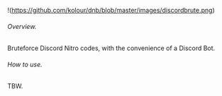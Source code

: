 !(https://github.com/kolour/dnb/blob/master/images/discordbrute.png)
###### Overview.
Bruteforce Discord Nitro codes, with the convenience of a Discord Bot.
###### How to use.
TBW.
